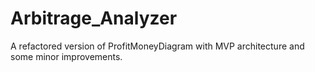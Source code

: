 # Arbitrage_Analyzer
A refactored version of ProfitMoneyDiagram with MVP architecture and some minor improvements.
